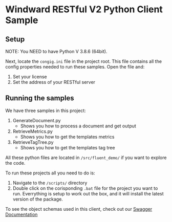 # Windward RESTful V2 Python Client Sample

  
## Setup
NOTE: You NEED to have Python V 3.8.6 (64bit).

Next, locate the `congig.ini` file in the project root. This file contains all the config properties needed to run these samples. Open the file and:
1. Set your license
1. Set the address of your RESTful server


## Running the samples

We have three samples in this project:
1. GenerateDocument.py
    - Shows you how to process a document and get output
1. RetrieveMetrics.py
    - Shows you how to get the templates metrics
1. RetrieveTagTree.py
    - Shows you how to get the templates tag tree

All these python files are located in `/src/fluent_demo/` if you want to explore the code.

To run these projects all you need to do is:
1. Navigate to the `/scripts/` directory
1. Double click on the corisponding `.bat` file for the project you want to run. Everrything is setup to work out the box, and it will install the latest version of the package.


To see the object schemas used in this client, check out our [Swagger Documentation](https://app.swaggerhub.com/apis/Windward-Studios/fluent-rest_full_api/2.0)
